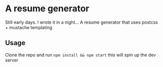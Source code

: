 # A resume generator

Still early days. I wrote it in a night...
A resume generator that uses postcss + mustache templating

## Usage
Clone the repo and run `npm install && npm start` this will spin up the dev server